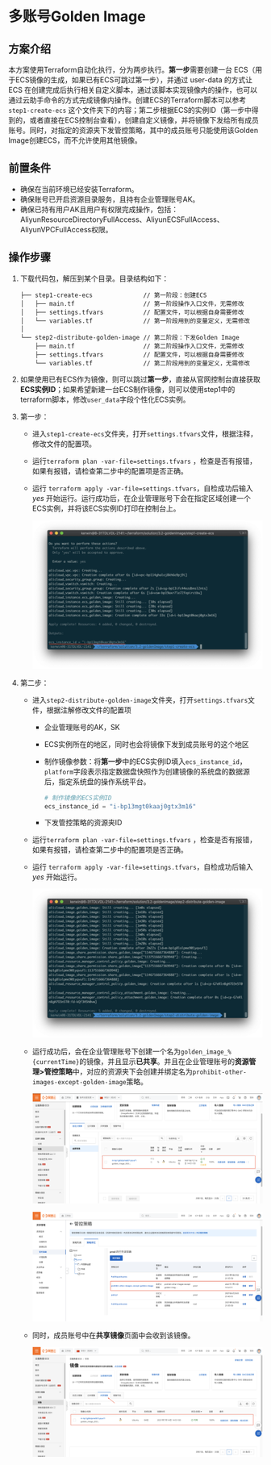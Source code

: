 # 多账号Golden Image

## 方案介绍

本方案使用Terraform自动化执行，分为两步执行。**第一步**需要创建一台 ECS（用于ECS镜像的生成，如果已有ECS可跳过第一步），并通过 user-data 的方式让 ECS 在创建完成后执行相关自定义脚本，通过该脚本实现镜像内的操作，也可以通过云助手命令的方式完成镜像内操作。创建ECS的Terraform脚本可以参考 `step1-create-ecs` 这个文件夹下的内容；第二步根据ECS的实例ID（第一步中得到的，或者直接在ECS控制台查看），创建自定义镜像，并将镜像下发给所有成员账号。同时，对指定的资源夹下发管控策略，其中的成员账号只能使用该Golden Image创建ECS，而不允许使用其他镜像。

## 前置条件

- 确保在当前环境已经安装Terraform。
- 确保账号已开启资源目录服务，且持有企业管理账号AK。
- 确保已持有用户AK且用户有权限完成操作，包括：AliyunResourceDirectoryFullAccess、AliyunECSFullAccess、AliyunVPCFullAccess权限。

## 操作步骤

1. 下载代码包，解压到某个目录。目录结构如下：

   ```
   ├── step1-create-ecs              // 第一阶段：创建ECS
   │   ├── main.tf                   // 第一阶段操作入口文件，无需修改
   │   ├── settings.tfvars           // 配置文件，可以根据自身需要修改
   │   └── variables.tf              // 第一阶段用到的变量定义，无需修改
   │       
   └── step2-distribute-golden-image // 第二阶段：下发Golden Image
       ├── main.tf                   // 第二阶段操作入口文件，无需修改
       ├── settings.tfvars           // 配置文件，可以根据自身需要修改
       └── variables.tf              // 第二阶段用到的变量定义，无需修改
   ```

6. 如果使用已有ECS作为镜像，则可以跳过**第一步**，直接从官网控制台直接获取**ECS实例ID**；如果希望新建一台ECS制作镜像，则可以使用step1中的terraform脚本，修改`user_data`字段个性化ECS实例。

3. 第一步：

   - 进入`step1-create-ecs`文件夹，打开`settings.tfvars`文件，根据注释，修改文件的配置项。

   - 运行`terraform plan -var-file=settings.tfvars` ，检查是否有报错，如果有报错，请检查第二步中的配置项是否正确。

   - 运行 `terraform apply -var-file=settings.tfvars`，自检成功后输入 *yes* 开始运行。运行成功后，在企业管理账号下会在指定区域创建一个ECS实例，并将该ECS实例ID打印在控制台上。

     ![GoldenImage-terraform](../img/GoldenImage-step1-apply.png)

4. 第二步：

   - 进入`step2-distribute-golden-image`文件夹，打开`settings.tfvars`文件，根据注解修改文件的配置项

     - 企业管理账号的AK，SK

     - ECS实例所在的地区，同时也会将镜像下发到成员账号的这个地区

     - 制作镜像参数：将**第一步**中的ECS实例ID填入`ecs_instance_id`，`platform`字段表示指定数据盘快照作为创建镜像的系统盘的数据源后，指定系统盘的操作系统平台。

       ```tfvars
       # 制作镜像的ECS实例ID
       ecs_instance_id = "i-bp13mgt0kaaj0gtx3m16"
       ```

     - 下发管控策略的资源夹ID

   - 运行`terraform plan -var-file=settings.tfvars` ，检查是否有报错，如果有报错，请检查第二步中的配置项是否正确。

   - 运行 `terraform apply -var-file=settings.tfvars`，自检成功后输入 *yes* 开始运行。

     ![GoldenImage-step2-apply](../img/GoldenImage-step2-apply.png)

   - 运行成功后，会在企业管理账号下创建一个名为`golden_image_%{currentTime}`的镜像，并且显示**已共享**。并且在企业管理账号的**资源管理>管控策略**中，对应的资源夹下会创建并绑定名为`prohibit-other-images-except-golden-image`策略。

     ![GoldenImage-结果](../img/GoldenImage-结果.png)

     ![GoldenImage-策略绑定](../img/GoldenImage-策略绑定.png)

   - 同时，成员账号中在**共享镜像**页面中会收到该镜像。

     ![GoldenImage-共享账号](../img/GoldenImage-共享账号.png)

